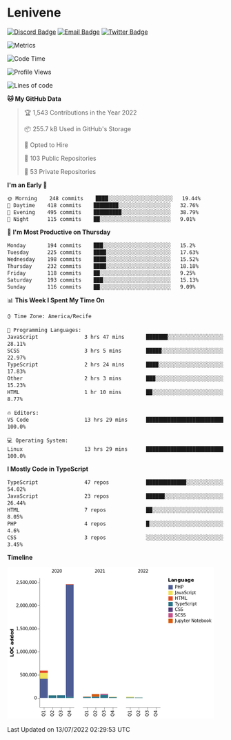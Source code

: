 # Lenivene

[![Discord Badge](https://img.shields.io/badge/-Lenivene%230715-black?style=flat-square&logo=Discord&logoColor=white)](http://discord.com/)
[![Email Badge](https://img.shields.io/badge/-lenivene@msn.com-black?style=flat-square&logo=Gmail&logoColor=white&link=mailto:lenivene@msn.com)](mailto:lenivene@msn.com)
[![Twitter Badge](https://img.shields.io/badge/-@enevinel-black?style=flat-square&logo=twitter&logoColor=white&link=https://twitter.com/enevinel)](https://twitter.com/enevinel)

<!-- https://github-readme-stats.vercel.app/api?username=lenivene&show_icons=true -->

<img src="https://metrics.lecoq.io/lenivene?template=classic&config.timezone=America%2FRecife" alt="Metrics" />

<!--START_SECTION:waka-->
![Code Time](http://img.shields.io/badge/Code%20Time-0%20secs-blue)

![Profile Views](http://img.shields.io/badge/Profile%20Views-2-blue)

![Lines of code](https://img.shields.io/badge/From%20Hello%20World%20I%27ve%20Written-3%20Million%20lines%20of%20code-blue)

**🐱 My GitHub Data** 

> 🏆 1,543 Contributions in the Year 2022
 > 
> 📦 255.7 kB Used in GitHub's Storage 
 > 
> 💼 Opted to Hire
 > 
> 📜 103 Public Repositories 
 > 
> 🔑 53 Private Repositories  
 > 
**I'm an Early 🐤** 

```text
🌞 Morning    248 commits    ████░░░░░░░░░░░░░░░░░░░░░   19.44% 
🌆 Daytime    418 commits    ████████░░░░░░░░░░░░░░░░░   32.76% 
🌃 Evening    495 commits    █████████░░░░░░░░░░░░░░░░   38.79% 
🌙 Night      115 commits    ██░░░░░░░░░░░░░░░░░░░░░░░   9.01%

```
📅 **I'm Most Productive on Thursday** 

```text
Monday       194 commits    ███░░░░░░░░░░░░░░░░░░░░░░   15.2% 
Tuesday      225 commits    ████░░░░░░░░░░░░░░░░░░░░░   17.63% 
Wednesday    198 commits    ████░░░░░░░░░░░░░░░░░░░░░   15.52% 
Thursday     232 commits    ████░░░░░░░░░░░░░░░░░░░░░   18.18% 
Friday       118 commits    ██░░░░░░░░░░░░░░░░░░░░░░░   9.25% 
Saturday     193 commits    ███░░░░░░░░░░░░░░░░░░░░░░   15.13% 
Sunday       116 commits    ██░░░░░░░░░░░░░░░░░░░░░░░   9.09%

```


📊 **This Week I Spent My Time On** 

```text
⌚︎ Time Zone: America/Recife

💬 Programming Languages: 
JavaScript               3 hrs 47 mins       ███████░░░░░░░░░░░░░░░░░░   28.11% 
SCSS                     3 hrs 5 mins        █████░░░░░░░░░░░░░░░░░░░░   22.97% 
TypeScript               2 hrs 24 mins       ████░░░░░░░░░░░░░░░░░░░░░   17.83% 
Other                    2 hrs 3 mins        ███░░░░░░░░░░░░░░░░░░░░░░   15.23% 
HTML                     1 hr 10 mins        ██░░░░░░░░░░░░░░░░░░░░░░░   8.77%

🔥 Editors: 
VS Code                  13 hrs 29 mins      █████████████████████████   100.0%

💻 Operating System: 
Linux                    13 hrs 29 mins      █████████████████████████   100.0%

```

**I Mostly Code in TypeScript** 

```text
TypeScript               47 repos            █████████████░░░░░░░░░░░░   54.02% 
JavaScript               23 repos            ██████░░░░░░░░░░░░░░░░░░░   26.44% 
HTML                     7 repos             ██░░░░░░░░░░░░░░░░░░░░░░░   8.05% 
PHP                      4 repos             █░░░░░░░░░░░░░░░░░░░░░░░░   4.6% 
CSS                      3 repos             ░░░░░░░░░░░░░░░░░░░░░░░░░   3.45%

```


**Timeline**

![Chart not found](https://raw.githubusercontent.com/lenivene/lenivene/master/charts/bar_graph.png) 


 Last Updated on 13/07/2022 02:29:53 UTC
<!--END_SECTION:waka-->